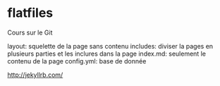 # flatfiles
Cours sur le Git

layout: squelette de la page sans contenu
includes: diviser la pages en plusieurs parties et les inclures dans la page
index.md: seulement le contenu de la page
config.yml: base de donnée

http://jekyllrb.com/